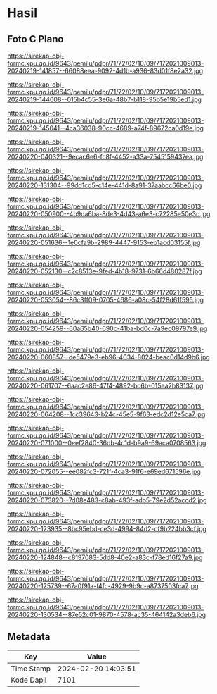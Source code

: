 # Hasil

## Foto C Plano

https://sirekap-obj-formc.kpu.go.id/9643/pemilu/pdpr/71/72/02/10/09/7172021009013-20240219-141857--66088eea-9092-4d1b-a936-83d01f8e2a32.jpg

https://sirekap-obj-formc.kpu.go.id/9643/pemilu/pdpr/71/72/02/10/09/7172021009013-20240219-144008--015b4c55-3e6a-48b7-b118-95b5e19b5ed1.jpg

https://sirekap-obj-formc.kpu.go.id/9643/pemilu/pdpr/71/72/02/10/09/7172021009013-20240219-145041--4ca36038-90cc-4689-a74f-89672ca0d19e.jpg

https://sirekap-obj-formc.kpu.go.id/9643/pemilu/pdpr/71/72/02/10/09/7172021009013-20240220-040321--9ecac6e6-fc8f-4452-a33a-7545159437ea.jpg

https://sirekap-obj-formc.kpu.go.id/9643/pemilu/pdpr/71/72/02/10/09/7172021009013-20240220-131304--99dd1cd5-c14e-441d-8a91-37aabcc66be0.jpg

https://sirekap-obj-formc.kpu.go.id/9643/pemilu/pdpr/71/72/02/10/09/7172021009013-20240220-050900--4b9da6ba-8de3-4d43-a6e3-c72285e50e3c.jpg

https://sirekap-obj-formc.kpu.go.id/9643/pemilu/pdpr/71/72/02/10/09/7172021009013-20240220-051636--1e0cfa9b-2989-4447-9153-eb1acd03155f.jpg

https://sirekap-obj-formc.kpu.go.id/9643/pemilu/pdpr/71/72/02/10/09/7172021009013-20240220-052130--c2c8513e-9fed-4b18-9731-6b66d480287f.jpg

https://sirekap-obj-formc.kpu.go.id/9643/pemilu/pdpr/71/72/02/10/09/7172021009013-20240220-053054--86c3ff09-0705-4686-a08c-54f28d61f595.jpg

https://sirekap-obj-formc.kpu.go.id/9643/pemilu/pdpr/71/72/02/10/09/7172021009013-20240220-054259--60a65b40-690c-41ba-bd0c-7a9ec09797e9.jpg

https://sirekap-obj-formc.kpu.go.id/9643/pemilu/pdpr/71/72/02/10/09/7172021009013-20240220-060857--de5479e3-eb96-4034-8024-beac0d14d9b6.jpg

https://sirekap-obj-formc.kpu.go.id/9643/pemilu/pdpr/71/72/02/10/09/7172021009013-20240220-061707--6aac2e86-47f4-4892-bc6b-015ea2b83137.jpg

https://sirekap-obj-formc.kpu.go.id/9643/pemilu/pdpr/71/72/02/10/09/7172021009013-20240220-064208--1cc39643-b24c-45e5-9f63-edc2d12e5ca7.jpg

https://sirekap-obj-formc.kpu.go.id/9643/pemilu/pdpr/71/72/02/10/09/7172021009013-20240220-071000--0eef2840-36db-4c1d-b9a9-69aca0708563.jpg

https://sirekap-obj-formc.kpu.go.id/9643/pemilu/pdpr/71/72/02/10/09/7172021009013-20240220-072055--ee082fc3-721f-4ca3-91f6-e69ed671596e.jpg

https://sirekap-obj-formc.kpu.go.id/9643/pemilu/pdpr/71/72/02/10/09/7172021009013-20240220-073820--7d08e483-c8ab-493f-adb5-79e2d52accd2.jpg

https://sirekap-obj-formc.kpu.go.id/9643/pemilu/pdpr/71/72/02/10/09/7172021009013-20240220-123935--8bc95ebd-ce3d-4994-84d2-cf9b224bb3cf.jpg

https://sirekap-obj-formc.kpu.go.id/9643/pemilu/pdpr/71/72/02/10/09/7172021009013-20240220-124848--c8197083-5dd8-40e2-a83c-f78ed16f27a9.jpg

https://sirekap-obj-formc.kpu.go.id/9643/pemilu/pdpr/71/72/02/10/09/7172021009013-20240220-125739--67a0f91a-f4fc-4929-9b9c-a8737503fca7.jpg

https://sirekap-obj-formc.kpu.go.id/9643/pemilu/pdpr/71/72/02/10/09/7172021009013-20240220-130534--87e52c01-9870-4578-ac35-464142a3deb6.jpg


## Metadata

| Key        | Value               |
| ---------- | ------------------- |
| Time Stamp | 2024-02-20 14:03:51 |
| Kode Dapil | 7101                |



